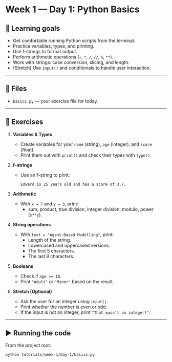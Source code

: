 # Week 1 — Day 1: Python Basics

## 🎯 Learning goals
- Get comfortable running Python scripts from the terminal.
- Practice variables, types, and printing.
- Use f-strings to format output.
- Perform arithmetic operations (`+`, `*`, `/`, `//`, `%`, `**`).
- Work with strings: case conversion, slicing, and length.
- (Stretch) Use `input()` and conditionals to handle user interaction.

---

## 📂 Files
- `basics.py` — your exercise file for today.

---

## 📝 Exercises

1. **Variables & Types**
   - Create variables for your `name` (string), `age` (integer), and `score` (float).
   - Print them out with `print()` and check their types with `type()`.

2. **f-strings**
   - Use an f-string to print:
     ```
     Edward is 25 years old and has a score of 3.7.
     ```

3. **Arithmetic**
   - With `x = 7` and `y = 3`, print:
     - sum, product, true division, integer division, modulo, power (`x**y`).

4. **String operations**
   - With `text = "Agent-Based Modelling"`, print:
     - Length of the string.
     - Lowercased and uppercased versions.
     - The first 5 characters.
     - The last 9 characters.

5. **Booleans**
   - Check if `age >= 18`.
   - Print `"Adult"` or `"Minor"` based on the result.

6. **Stretch (Optional)**
   - Ask the user for an integer using `input()`.
   - Print whether the number is even or odd.
   - If the input is not an integer, print `"That wasn’t an integer!"`.

---

## ▶️ Running the code
From the project root:

```bash
python tutorials/week-1/day-1/basics.py